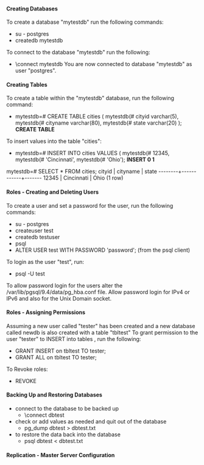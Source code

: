 #### Creating Databases
To create a database "mytestdb" run the following commands:
 - su - postgres
 - createdb mytestdb

To connect to the database "mytestdb" run the following:
 - \connect mytestdb
   You are now connected to database "mytestdb" as user "postgres".

#### Creating Tables
To create a table within the "mytestdb" database, run the following command:
 - mytestdb=# CREATE TABLE cities (
   mytestdb(# cityid varchar(5),
   mytestdb(# cityname varchar(80),
   mytestdb(# state varchar(20) );
   **CREATE TABLE**


To insert values into the table "cities":
 - mytestdb=# INSERT INTO cities VALUES (
   mytestdb(# 12345,
   mytestdb(# 'Cincinnati',
   mytestdb(# 'Ohio');
   **INSERT 0 1**


mytestdb=# SELECT * FROM cities;
 cityid |  cityname  | state
--------+------------+-------
 12345  | Cincinnati | Ohio
(1 row)



#### Roles - Creating and Deleting Users
To create a user and set a password for the user, run the following commands:
 - su - postgres
 - createuser test
 - createdb testuser
 - psql 
 - ALTER USER test WITH PASSWORD 'password'; (from the psql client)

To login as the user "test", run:
 - psql -U test

To allow password login for the users alter the /var/lib/pgsql/9.4/data/pg_hba.conf file.
Allow password login for IPv4 or IPv6 and also for the Unix Domain socket.


#### Roles - Assigning Permissions
Assuming a new user called "tester" has been created and a new database called
newdb is also created with a table "tbltest"
To grant permission to the user "tester" to INSERT into tables , run the following:
 - GRANT INSERT on tbltest TO tester;
 - GRANT ALL on tbltest TO tester;

To Revoke roles:
 - REVOKE



#### Backing Up and Restoring Databases
- connect to the database to be backed up
  - \connect dbtest
- check or add values as needed and quit out of the database
  - pg_dump dbtest > dbtest.txt
- to restore the data back into the database
  - psql dbtest < dbtest.txt

#### Replication - Master Server Configuration
